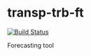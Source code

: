 # transp-trb-ft

[![Build Status](https://travis-ci.org/mwong009/transp-trb-ft.svg?branch=master)](https://travis-ci.org/mwong009/transp-trb-ft)

Forecasting tool
